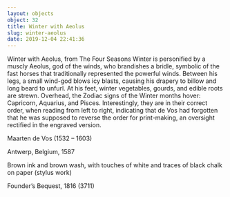 ```yaml
---
layout: objects
object: 32
title: Winter with Aeolus
slug: winter-aeolus
date: 2019-12-04 22:41:36
---
```

Winter with Aeolus,  from The Four Seasons  Winter is personified by a muscly Aeolus, god of the winds, who brandishes a bridle, symbolic of the fast horses that traditionally represented the powerful winds. Between his legs, a small wind-god blows icy blasts, causing his drapery to billow and long beard to unfurl. At his feet, winter vegetables, gourds, and edible roots  are strewn. Overhead, the Zodiac signs of the  Winter months hover: Capricorn, Aquarius, and Pisces. Interestingly, they are in their correct order, when reading from left to right, indicating that de Vos had forgotten that he was supposed to reverse the order for print-making, an oversight rectified in the engraved version.

Maarten de Vos (1532 – 1603)  

Antwerp, Belgium, 1587  

Brown ink and brown wash, with touches of white and traces of black chalk on paper (stylus work)  

Founder’s Bequest, 1816 (3711)
